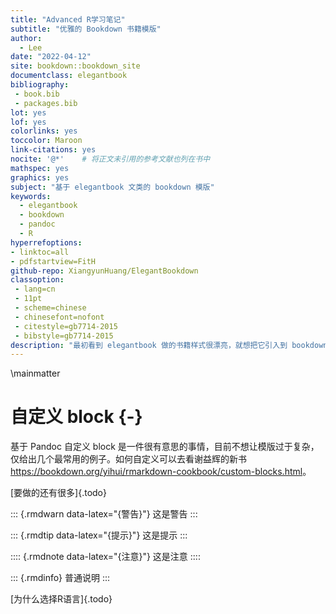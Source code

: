 ```yaml
--- 
title: "Advanced R学习笔记"
subtitle: "优雅的 Bookdown 书籍模版"
author: 
  - Lee
date: "2022-04-12"
site: bookdown::bookdown_site
documentclass: elegantbook
bibliography: 
 - book.bib
 - packages.bib
lot: yes
lof: yes
colorlinks: yes
toccolor: Maroon
link-citations: yes
nocite: '@*'    # 将正文未引用的参考文献也列在书中
mathspec: yes
graphics: yes
subject: "基于 elegantbook 文类的 bookdown 模版"
keywords:
  - elegantbook
  - bookdown
  - pandoc
  - R
hyperrefoptions:
- linktoc=all
- pdfstartview=FitH
github-repo: XiangyunHuang/ElegantBookdown
classoption: 
 - lang=cn
 - 11pt
 - scheme=chinese
 - chinesefont=nofont
 - citestyle=gb7714-2015
 - bibstyle=gb7714-2015
description: "最初看到 elegantbook 做的书籍样式很漂亮，就想把它引入到 bookdown 中，遂定制了此模版。在此基础上，做了迁移和扩展的工作，融合了 LaTeX (精美)、Pandoc (简洁) 和 R (强大) 的特性。This is a bookdown template based on ElegantBook. The output format for this template is bookdown::gitbook and bookdown::pdf_book."
---
```


\mainmatter

# 自定义 block {-}

基于 Pandoc 自定义 block 是一件很有意思的事情，目前不想让模版过于复杂，仅给出几个最常用的例子。如何自定义可以去看谢益辉的新书 <https://bookdown.org/yihui/rmarkdown-cookbook/custom-blocks.html>。

[要做的还有很多]{.todo}

::: {.rmdwarn data-latex="{警告}"}
这是警告
:::

::: {.rmdtip data-latex="{提示}"}
这是提示
:::

:::: {.rmdnote data-latex="{注意}"}
这是注意
::::

::: {.rmdinfo}
普通说明
:::



[为什么选择R语言]{.todo}
